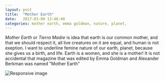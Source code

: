 ```yaml
---
layout: post
title:  "Mother Earth"
date:   2017-03-09 13:46:40
categories: mother earth, emma goldman, nature, planet, 
---
```


*Mother Earth* or *Tierra Madre* is idea that earth is our common mother, and that we should respect it, all live creatures on it are equal, and human is not exeption. I want to underline femine nature of our earth, planet, because she gives us a birth, and life. Earth is a women, and she is a mother! 
It is not accidental that magazine that was edited by Emma Goldman and Alexander Berkman was named "Mother Earth" 

<img src="https://github.com/terraphilosofica/terraphilosofica.github.io/blob/master/mother-earth.jpg" class="img-responsive" alt="Responsive image">
